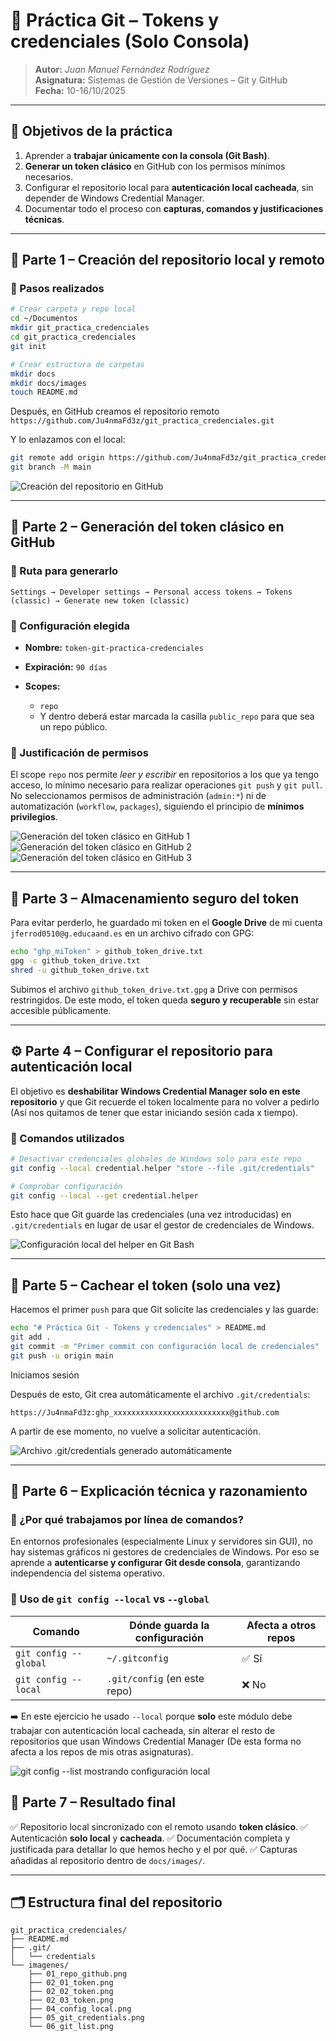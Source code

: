 # 🧰 Práctica Git – Tokens y credenciales (Solo Consola)

> **Autor:** *Juan Manuel Fernández Rodríguez*  
> **Asignatura:** Sistemas de Gestión de Versiones – Git y GitHub  
> **Fecha:** 10-16/10/2025  

---

## 📌 Objetivos de la práctica

1. Aprender a **trabajar únicamente con la consola (Git Bash)**.  
2. **Generar un token clásico** en GitHub con los permisos mínimos necesarios.  
3. Configurar el repositorio local para **autenticación local cacheada**, sin depender de Windows Credential Manager.  
4. Documentar todo el proceso con **capturas, comandos y justificaciones técnicas**.

---

## 🧩 Parte 1 – Creación del repositorio local y remoto

### 🔹 Pasos realizados

```bash
# Crear carpeta y repo local
cd ~/Documentos
mkdir git_practica_credenciales
cd git_practica_credenciales
git init

# Crear estructura de carpetas
mkdir docs
mkdir docs/images
touch README.md
```

Después, en GitHub creamos el repositorio remoto
`https://github.com/Ju4nmaFd3z/git_practica_credenciales.git`

Y lo enlazamos con el local:

```bash
git remote add origin https://github.com/Ju4nmaFd3z/git_practica_credenciales.git
git branch -M main
```

![Creación del repositorio en GitHub](imagenes/01_repo_github.png)

---

## 🔐 Parte 2 – Generación del token clásico en GitHub

### 🔹 Ruta para generarlo

`Settings → Developer settings → Personal access tokens → Tokens (classic) → Generate new token (classic)`

### 🔹 Configuración elegida

* **Nombre:** `token-git-practica-credenciales`
* **Expiración:** `90 días`
* **Scopes:**

  * `repo`
  * Y dentro deberá estar marcada la casilla `public_repo` para que sea un repo público.

### 🔹 Justificación de permisos

El scope `repo` nos permite *leer y escribir* en repositorios a los que ya tengo acceso, lo mínimo necesario para realizar operaciones `git push` y `git pull`.
No seleccionamos permisos de administración (`admin:*`) ni de automatización (`workflow`, `packages`), siguiendo el principio de **mínimos privilegios**.

![Generación del token clásico en GitHub 1](imagenes/02_01_token.png)
![Generación del token clásico en GitHub 2](imagenes/02_02_token.png)
![Generación del token clásico en GitHub 3](imagenes/02_03_token.png)

---

## 💾 Parte 3 – Almacenamiento seguro del token

Para evitar perderlo, he guardado mi token en el **Google Drive** de mi cuenta `jferrod0510@g.educaand.es` en un archivo cifrado con GPG:

```bash
echo "ghp_miToken" > github_token_drive.txt
gpg -c github_token_drive.txt
shred -u github_token_drive.txt
```

Subimos el archivo `github_token_drive.txt.gpg` a Drive con permisos restringidos.
De este modo, el token queda **seguro y recuperable** sin estar accesible públicamente.

---

## ⚙️ Parte 4 – Configurar el repositorio para autenticación local

El objetivo es **deshabilitar Windows Credential Manager solo en este repositorio**
y que Git recuerde el token localmente para no volver a pedirlo (Así nos quitamos de tener que estar iniciando sesión cada x tiempo).

### 🔹 Comandos utilizados

```bash
# Desactivar credenciales globales de Windows solo para este repo
git config --local credential.helper "store --file .git/credentials"

# Comprobar configuración
git config --local --get credential.helper
```

Esto hace que Git guarde las credenciales (una vez introducidas) en `.git/credentials`
en lugar de usar el gestor de credenciales de Windows.

![Configuración local del helper en Git Bash](imagenes/04_config_local.png)

---

## 🔁 Parte 5 – Cachear el token (solo una vez)

Hacemos el primer `push` para que Git solicite las credenciales y las guarde:

```bash
echo "# Práctica Git - Tokens y credenciales" > README.md
git add .
git commit -m "Primer commit con configuración local de credenciales"
git push -u origin main
```

Iniciamos sesión

Después de esto, Git crea automáticamente el archivo `.git/credentials`:

```
https://Ju4nmaFd3z:ghp_xxxxxxxxxxxxxxxxxxxxxxxxxx@github.com
```

A partir de ese momento, no vuelve a solicitar autenticación.

![Archivo .git/credentials generado automáticamente](imagenes/05_git_credentials.png)

---

## 🧠 Parte 6 – Explicación técnica y razonamiento

### 🔹 ¿Por qué trabajamos por línea de comandos?

En entornos profesionales (especialmente Linux y servidores sin GUI), no hay sistemas gráficos ni gestores de credenciales de Windows.
Por eso se aprende a **autenticarse y configurar Git desde consola**, garantizando independencia del sistema operativo.

### 🔹 Uso de `git config --local` vs `--global`

| Comando               | Dónde guarda la configuración | Afecta a otros repos |
| --------------------- | ----------------------------- | -------------------- |
| `git config --global` | `~/.gitconfig`                | ✅ Sí                 |
| `git config --local`  | `.git/config` (en este repo)  | ❌ No                 |

➡️ En este ejercicio he usado `--local` porque **solo** este módulo debe trabajar con autenticación local cacheada, sin alterar el resto de repositorios que usan Windows Credential Manager (De esta forma no afecta a los repos de mis otras asignaturas).

![git config --list mostrando configuración local](imagenes/06_git_list.png)

## 🧾 Parte 7 – Resultado final

✅ Repositorio local sincronizado con el remoto usando **token clásico**.
✅ Autenticación **solo local** y **cacheada**.
✅ Documentación completa y justificada para detallar lo que hemos hecho y el por qué.
✅ Capturas añadidas al repositorio dentro de `docs/images/`.

---

## 🗂️ Estructura final del repositorio

```
git_practica_credenciales/
├── README.md
├── .git/
│   └── credentials
└── imagenes/
    ├── 01_repo_github.png
    ├── 02_01_token.png
    ├── 02_02_token.png
    ├── 02_03_token.png
    ├── 04_config_local.png
    ├── 05_git_credentials.png
    └── 06_git_list.png
```
